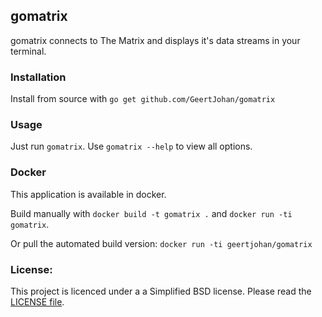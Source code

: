 ## gomatrix
gomatrix connects to The Matrix and displays it's data streams in your terminal.

### Installation
Install from source with `go get github.com/GeertJohan/gomatrix`

### Usage
Just run `gomatrix`. Use `gomatrix --help` to view all options.

### Docker
This application is available in docker.

Build manually with `docker build -t gomatrix .` and `docker run -ti gomatrix`.

Or pull the automated build version: `docker run -ti geertjohan/gomatrix`

### License:
This project is licenced under a a Simplified BSD license. Please read the [LICENSE file](LICENSE).
